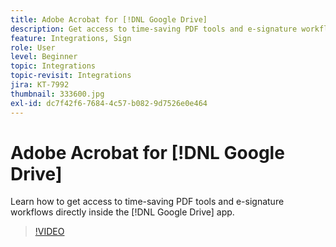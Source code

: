 ```yaml
---
title: Adobe Acrobat for [!DNL Google Drive]
description: Get access to time-saving PDF tools and e-signature workflows directly inside the [!DNL Google Drive] app
feature: Integrations, Sign
role: User
level: Beginner
topic: Integrations
topic-revisit: Integrations
jira: KT-7992
thumbnail: 333600.jpg
exl-id: dc7f42f6-7684-4c57-b082-9d7526e0e464
---
```

# Adobe Acrobat for [!DNL Google Drive]

Learn how to get access to time-saving PDF tools and e-signature workflows directly inside the [!DNL Google Drive] app.

>[!VIDEO](https://video.tv.adobe.com/v/333600?quality=12&learn=on&hidetitle=true)
